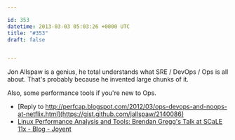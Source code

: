 ```yaml
---

id: 353
datetime: 2013-03-03 05:03:26 +0000 UTC
title: "#353"
draft: false


---
```


Jon Allspaw is a genius, he total understands what SRE / DevOps / Ops is all about. That's probably because he invented large chunks of it.

Also, some performance tools if you're new to Ops. 

 
 * [Reply to http://perfcap.blogspot.com/2012/03/ops-devops-and-noops-at-netflix.html](https://gist.github.com/jallspaw/2140086)
 * [Linux Performance Analysis and Tools: Brendan Gregg's Talk at SCaLE 11x - Blog - Joyent](http://joyent.com/blog/linux-performance-analysis-and-tools-brendan-gregg-s-talk-at-scale-11x)


